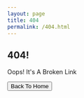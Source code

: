 ```yaml
---
layout: page
title: 404
permalink: /404.html
---
```

<section id="global-header">
  <div class="container">
    <div class="row">
      <div class="col-md-12">
        <div class="block">
          <h1> 404! </h1>
          <p> Oops! It's A Broken Link </p>
          <a href="{{  site.baseurl }}/">
          <button class="btn btn-default" type="submit">Back To Home</button>
          </a>
        </div>
      </div>
    </div>
  </div>
</section>
